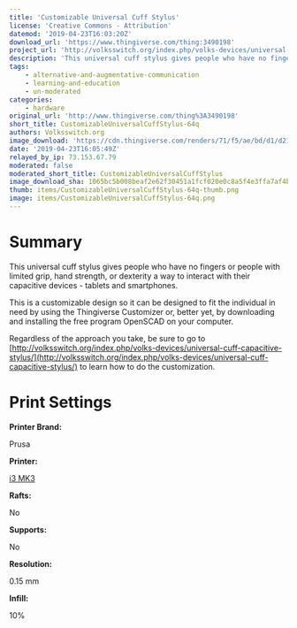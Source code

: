 ```yaml
---
title: 'Customizable Universal Cuff Stylus'
license: 'Creative Commons - Attribution'
datemod: '2019-04-23T16:03:20Z'
download_url: 'https://www.thingiverse.com/thing:3490198'
project_url: 'http://volksswitch.org/index.php/volks-devices/universal-cuff-capacitive-stylus/'
description: 'This universal cuff stylus gives people who have no fingers or people with limited grip, hand strength, or dexterity a way to interact with their capacitive devices - tablets and smartphones.'
tags:
    - alternative-and-augmentative-communication
    - learning-and-education
    - un-moderated
categories:
    - hardware
original_url: 'http://www.thingiverse.com/thing%3A3490198'
short_title: CustomizableUniversalCuffStylus-64q
authors: Volksswitch.org
image_download: 'https://cdn.thingiverse.com/renders/71/f5/ae/bd/d1/d21a8f742105d1c93d153f7041289394_preview_featured.JPG'
date: '2019-04-23T16:05:49Z'
relayed_by_ip: 73.153.67.79
moderated: false
moderated_short_title: CustomizableUniversalCuffStylus
image_download_sha: 1065bc5b008beaf2e62f30451a1fcf020e0c8a5f4e3ffa7af4b627d59af17f8a
thumb: items/CustomizableUniversalCuffStylus-64q-thumb.png
image: items/CustomizableUniversalCuffStylus-64q.png
---
```

# Summary

<div>

This universal cuff stylus gives people who have no fingers or people with limited grip, hand strength, or dexterity a way to interact with their capacitive devices - tablets and smartphones.

This is a customizable design so it can be designed to fit the individual in need by using the Thingiverse Customizer or, better yet, by downloading and installing the free program OpenSCAD on your computer.

Regardless of the approach you take, be sure to go to [http://volksswitch.org/index.php/volks-devices/universal-cuff-capacitive-stylus/](http://volksswitch.org/index.php/volks-devices/universal-cuff-capacitive-stylus/) to learn how to do the customization.

</div>

# Print Settings

**Printer Brand:**

<div>

Prusa

</div>

**Printer:**

<div>

[i3 MK3](http://amzn.to/2rqZ6Uo)

</div>

**Rafts:**

<div>

No

</div>

**Supports:**

<div>

No

</div>

**Resolution:**

<div>

0.15 mm

</div>

**Infill:**

<div>

10%

</div>